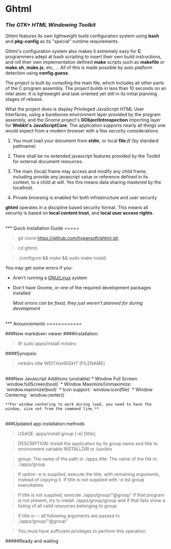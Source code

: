 Ghtml
=====

### *The GTK+ HTML Windowing Toolkit*

Ghtml features its own lightweight build configuration system using **bash** and 
**pkg-config** as its "special" runtime requirements.

Ghtml's configuration system also makes it extremely easy for **C** programmers 
adept at bash scripting to insert their own build instructions, and roll their 
own implementation defined **make** scripts such as **makefile** or **make.sh**,
**make.js**, etc, ... All of this is made possible by auto platform detection 
using **config.guess**.

The project is built by compiling the main file, which includes all other parts 
of the C program assembly. The project builds in less than 10 seconds on an 
intel atom. It is lightweight and task oriented yet still in its initial 
planning stages of release.

What the project does is display Privileged JavaScript HTML User Interfaces,
using a barebones environment layer provided by the program assembly, and the 
Gnome project's **GObjectIntrospection** importing layer for **Webkit's** 
**JavaScriptCore**. The application supports nearly all things one would expect 
from a modern browser with a few security considerations.

 1. You must load your document from **stdin**, or local **file://** 
	(by standard pathname)

 2. There shall be no extended javascript features provided by the Toolkit for 
	external document resources.

 3. The main (local) frame may access and modify any child frame, including 
	provide any javascript value or reference defined in its context, to a 
	child at will. Yes this means data sharing mastered by the localhost.

 4. Private browsing is enabled for both infrastructure and user security

**ghtml** operates in a discipline based security format. This means all 
security is based on **local content trust**, and **local user access rights**.

<br>
***
Quick Installation Guide
=====

>git clone https://github.com/hypersoft/ghtml.git;

>cd ghtml;

>./configure && make && sudo make install;

You may get some errors if you:

* Aren't running a [GNU/Linux](http://www.gnu.org/os) system
* Don't have Gnome, or one of the required development packages installed

	*Most errors can be fixed, they just weren't planned for during development*

<br>
***
Anouncements
============

###New markdown viewer
####Installation:
>\#! sudo apps/install mrkdnv

####Synopsis:
> mrkdnv title WIDTHxHEIGHT [FILENAME]

<br>
###New Javascript Additions (unstable)
* Window Full Screen: `window.fullScreen(bool)`
* Window Maximize/Unmaximize: `window.maximize(bool)`
* Icon support: `window.icon(file)`
* Window Centering: `window.center()`

	**For window centering to work during load, you need to have the window, size set from the command line.**

<br>
###Updated app installation methods

>USAGE: apps/install group [-e] [title];

>DESCRIPTION: Install the application by its group name and
>title to environment variable INSTALLDIR or /usr/bin

>group: The name of the path in ./apps
>title: The name of the file in: ./apps/group

>If option -e is supplied, execute the title, with remaining arguments,
>instead of copying it. If title is not supplied with -e list group executables

>If title is not supplied, execute ./apps/group/"@group"
>if that program is not present, try to install
>./apps/group/group and if that fails show a listing
>of all valid resources belonging to group

>if title is -- all following arguments are passed to
>./apps/group/"@group"

>You must have sufficient privileges to perform this operation.

#####Ready and waiting
